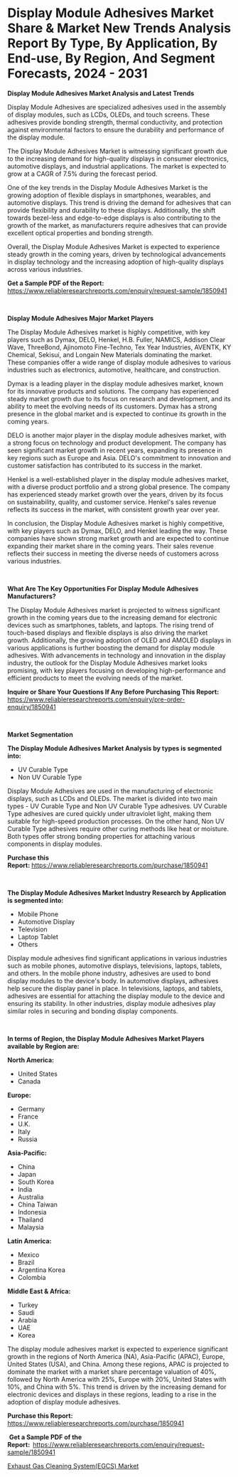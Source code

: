 <p><h1>Display Module Adhesives Market Share & Market New Trends Analysis Report By Type, By Application, By End-use, By Region, And Segment Forecasts, 2024 - 2031</h1></p><p><strong>Display Module Adhesives Market Analysis and Latest Trends</strong></p>
<p><p>Display Module Adhesives are specialized adhesives used in the assembly of display modules, such as LCDs, OLEDs, and touch screens. These adhesives provide bonding strength, thermal conductivity, and protection against environmental factors to ensure the durability and performance of the display module.</p><p>The Display Module Adhesives Market is witnessing significant growth due to the increasing demand for high-quality displays in consumer electronics, automotive displays, and industrial applications. The market is expected to grow at a CAGR of 7.5% during the forecast period.</p><p>One of the key trends in the Display Module Adhesives Market is the growing adoption of flexible displays in smartphones, wearables, and automotive displays. This trend is driving the demand for adhesives that can provide flexibility and durability to these displays. Additionally, the shift towards bezel-less and edge-to-edge displays is also contributing to the growth of the market, as manufacturers require adhesives that can provide excellent optical properties and bonding strength.</p><p>Overall, the Display Module Adhesives Market is expected to experience steady growth in the coming years, driven by technological advancements in display technology and the increasing adoption of high-quality displays across various industries.</p></p>
<p><strong>Get a Sample PDF of the Report:&nbsp;</strong> <a href="https://www.reliableresearchreports.com/enquiry/request-sample/1850941">https://www.reliableresearchreports.com/enquiry/request-sample/1850941</a></p>
<p>&nbsp;</p>
<p><strong>Display Module Adhesives Major Market Players</strong></p>
<p><p>The Display Module Adhesives market is highly competitive, with key players such as Dymax, DELO, Henkel, H.B. Fuller, NAMICS, Addison Clear Wave, ThreeBond, Ajinomoto Fine-Techno, Tex Year Industries, AVENTK, KY Chemical, Sekisui, and Longain New Materials dominating the market. These companies offer a wide range of display module adhesives to various industries such as electronics, automotive, healthcare, and construction.</p><p>Dymax is a leading player in the display module adhesives market, known for its innovative products and solutions. The company has experienced steady market growth due to its focus on research and development, and its ability to meet the evolving needs of its customers. Dymax has a strong presence in the global market and is expected to continue its growth in the coming years.</p><p>DELO is another major player in the display module adhesives market, with a strong focus on technology and product development. The company has seen significant market growth in recent years, expanding its presence in key regions such as Europe and Asia. DELO's commitment to innovation and customer satisfaction has contributed to its success in the market.</p><p>Henkel is a well-established player in the display module adhesives market, with a diverse product portfolio and a strong global presence. The company has experienced steady market growth over the years, driven by its focus on sustainability, quality, and customer service. Henkel's sales revenue reflects its success in the market, with consistent growth year over year.</p><p>In conclusion, the Display Module Adhesives market is highly competitive, with key players such as Dymax, DELO, and Henkel leading the way. These companies have shown strong market growth and are expected to continue expanding their market share in the coming years. Their sales revenue reflects their success in meeting the diverse needs of customers across various industries.</p></p>
<p>&nbsp;</p>
<p><strong>What Are The Key Opportunities For Display Module Adhesives Manufacturers?</strong></p>
<p><p>The Display Module Adhesives market is projected to witness significant growth in the coming years due to the increasing demand for electronic devices such as smartphones, tablets, and laptops. The rising trend of touch-based displays and flexible displays is also driving the market growth. Additionally, the growing adoption of OLED and AMOLED displays in various applications is further boosting the demand for display module adhesives. With advancements in technology and innovation in the display industry, the outlook for the Display Module Adhesives market looks promising, with key players focusing on developing high-performance and efficient products to meet the evolving needs of the market.</p></p>
<p><strong>Inquire or Share Your Questions If Any Before Purchasing This Report:</strong> <a href="https://www.reliableresearchreports.com/enquiry/pre-order-enquiry/1850941">https://www.reliableresearchreports.com/enquiry/pre-order-enquiry/1850941</a></p>
<p>&nbsp;</p>
<p><strong>Market Segmentation</strong></p>
<p><strong>The Display Module Adhesives Market Analysis by types is segmented into:</strong></p>
<p><ul><li>UV Curable Type</li><li>Non UV Curable Type</li></ul></p>
<p><p>Display Module Adhesives are used in the manufacturing of electronic displays, such as LCDs and OLEDs. The market is divided into two main types - UV Curable Type and Non UV Curable Type adhesives. UV Curable Type adhesives are cured quickly under ultraviolet light, making them suitable for high-speed production processes. On the other hand, Non UV Curable Type adhesives require other curing methods like heat or moisture. Both types offer strong bonding properties for attaching various components in display modules.</p></p>
<p><strong>Purchase this Report:&nbsp;</strong><a href="https://www.reliableresearchreports.com/purchase/1850941">https://www.reliableresearchreports.com/purchase/1850941</a></p>
<p>&nbsp;</p>
<p><strong>The Display Module Adhesives Market Industry Research by Application is segmented into:</strong></p>
<p><ul><li>Mobile Phone</li><li>Automotive Display</li><li>Television</li><li>Laptop Tablet</li><li>Others</li></ul></p>
<p><p>Display module adhesives find significant applications in various industries such as mobile phones, automotive displays, televisions, laptops, tablets, and others. In the mobile phone industry, adhesives are used to bond display modules to the device's body. In automotive displays, adhesives help secure the display panel in place. In televisions, laptops, and tablets, adhesives are essential for attaching the display module to the device and ensuring its stability. In other industries, display module adhesives play similar roles in securing and bonding display components.</p></p>
<p>&nbsp;</p>
<p><strong>In terms of Region, the Display Module Adhesives Market Players available by Region are:</strong></p>
<p>
    <p> <strong> North America: </strong>
        <ul>
            <li>United States</li>
            <li>Canada</li>
        </ul>
        </p> 
    <p> <strong> Europe: </strong>
        <ul>
            <li>Germany</li>
            <li>France</li>
            <li>U.K.</li>
            <li>Italy</li>
            <li>Russia</li>
        </ul>
        </p> 
    <p> <strong> Asia-Pacific: </strong>
        <ul>
            <li>China</li>
            <li>Japan</li>
            <li>South Korea</li>
            <li>India</li>
            <li>Australia</li>
            <li>China Taiwan</li>
            <li>Indonesia</li>
            <li>Thailand</li>
            <li>Malaysia</li>
        </ul>
        </p> 
    <p> <strong> Latin America: </strong>
        <ul>
            <li>Mexico</li>
            <li>Brazil</li>
            <li>Argentina Korea</li>
            <li>Colombia</li>
        </ul>
        </p> 
    <p> <strong> Middle East & Africa: </strong>
        <ul>
            <li>Turkey</li>
            <li>Saudi</li>
            <li>Arabia</li>
            <li>UAE</li>
            <li>Korea</li>
        </ul>
    </p>
    </p>
<p><p>The display module adhesives market is expected to experience significant growth in the regions of North America (NA), Asia-Pacific (APAC), Europe, United States (USA), and China. Among these regions, APAC is projected to dominate the market with a market share percentage valuation of 40%, followed by North America with 25%, Europe with 20%, United States with 10%, and China with 5%. This trend is driven by the increasing demand for electronic devices and displays in these regions, leading to a rise in the adoption of display module adhesives.</p></p>
<p><strong>Purchase this Report: </strong><a href="https://www.reliableresearchreports.com/purchase/1850941">https://www.reliableresearchreports.com/purchase/1850941</a></p>
<p>&nbsp;<strong>Get a Sample PDF of the Report:&nbsp;&nbsp;</strong><a href="https://www.reliableresearchreports.com/enquiry/request-sample/1850941">https://www.reliableresearchreports.com/enquiry/request-sample/1850941</a></p>
<p><strong></strong></p>
<p><p><a href="https://github.com/angelajermaine/Market-Research-Report-List-2/blob/main/exhaust-gas-cleaning-systemegcs-market.md">Exhaust Gas Cleaning System(EGCS) Market</a></p></p>